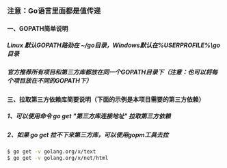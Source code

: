 ### 注意：Go语言里面都是值传递
#### 一、GOPATH简单说明
##### Linux 默认GOPATH路劲在 ~/go目录，Windows默认在%USERPROFILE%\go目录
##### 官方推荐所有项目和第三方库都放在同一个GOPATH目录下（注意：也可以将每个项目放在不同的GOPATH下）


#### 三、拉取第三方依赖库简要说明（下面的示例是本项目需要的第三方依赖）
##### 1、可以使用命令 go get "第三方库连接地址" 拉取第三方依赖
##### 2、如果 go get 拉不下来第三方库，可以使用gopm工具去拉
```bash
$ go get -v golang.org/x/text
$ go get -v golang.org/x/net/html
```
